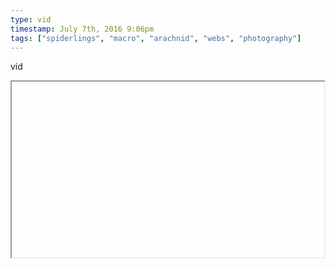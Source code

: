 ```yaml
---
type: vid
timestamp: July 7th, 2016 9:06pm
tags: ["spiderlings", "macro", "arachnid", "webs", "photography"]
---
```

vid
<iframe width="500" height="281"  id="youtube_iframe" src="https://www.youtube.com/embed/6NTFNosbypk\[!\[thumbnail\]\(http://i3.ytimg.com/vi//maxresdefault.jpg\)\]\(https://www.youtube.com/watch\?v=\)></iframe>                    
                                                    <div id="footer">
                <span id="timestamp"> July 7th, 2016 9:06pm </span>
                                                          <span class="tag">spiderlings</span>
                                          <span class="tag">macro</span>
                                          <span class="tag">arachnid</span>
                                          <span class="tag">webs</span>
                                          <span class="tag">photography</span>
                                                    
            </body>
        </html>

        
<small>source: https://saturdayxiii.tumblr.com/post/147074401479</small>